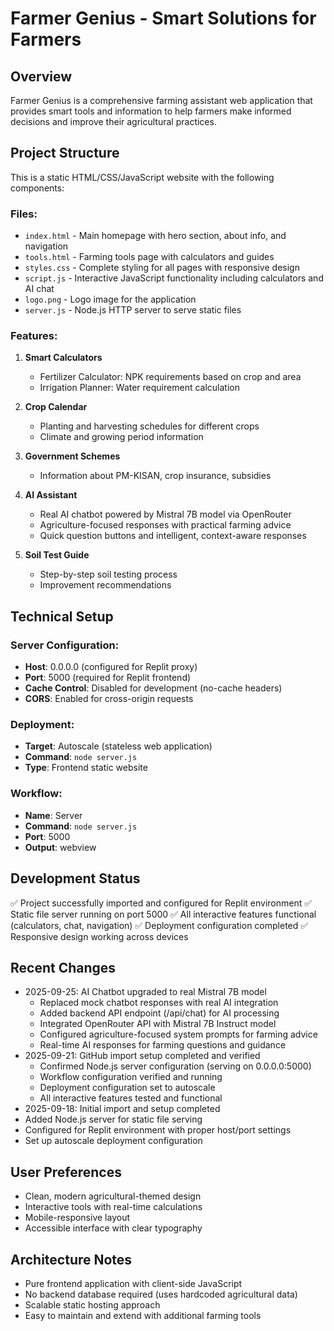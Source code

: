 # Farmer Genius - Smart Solutions for Farmers

## Overview
Farmer Genius is a comprehensive farming assistant web application that provides smart tools and information to help farmers make informed decisions and improve their agricultural practices.

## Project Structure
This is a static HTML/CSS/JavaScript website with the following components:

### Files:
- `index.html` - Main homepage with hero section, about info, and navigation
- `tools.html` - Farming tools page with calculators and guides
- `styles.css` - Complete styling for all pages with responsive design
- `script.js` - Interactive JavaScript functionality including calculators and AI chat
- `logo.png` - Logo image for the application
- `server.js` - Node.js HTTP server to serve static files

### Features:
1. **Smart Calculators**
   - Fertilizer Calculator: NPK requirements based on crop and area
   - Irrigation Planner: Water requirement calculation
   
2. **Crop Calendar** 
   - Planting and harvesting schedules for different crops
   - Climate and growing period information

3. **Government Schemes**
   - Information about PM-KISAN, crop insurance, subsidies
   
4. **AI Assistant**
   - Real AI chatbot powered by Mistral 7B model via OpenRouter
   - Agriculture-focused responses with practical farming advice
   - Quick question buttons and intelligent, context-aware responses

5. **Soil Test Guide**
   - Step-by-step soil testing process
   - Improvement recommendations

## Technical Setup

### Server Configuration:
- **Host**: 0.0.0.0 (configured for Replit proxy)
- **Port**: 5000 (required for Replit frontend)
- **Cache Control**: Disabled for development (no-cache headers)
- **CORS**: Enabled for cross-origin requests

### Deployment:
- **Target**: Autoscale (stateless web application)
- **Command**: `node server.js`
- **Type**: Frontend static website

### Workflow:
- **Name**: Server
- **Command**: `node server.js`
- **Port**: 5000
- **Output**: webview

## Development Status
✅ Project successfully imported and configured for Replit environment
✅ Static file server running on port 5000
✅ All interactive features functional (calculators, chat, navigation)
✅ Deployment configuration completed
✅ Responsive design working across devices

## Recent Changes
- 2025-09-25: AI Chatbot upgraded to real Mistral 7B model
  - Replaced mock chatbot responses with real AI integration
  - Added backend API endpoint (/api/chat) for AI processing
  - Integrated OpenRouter API with Mistral 7B Instruct model
  - Configured agriculture-focused system prompts for farming advice
  - Real-time AI responses for farming questions and guidance
- 2025-09-21: GitHub import setup completed and verified
  - Confirmed Node.js server configuration (serving on 0.0.0.0:5000)
  - Workflow configuration verified and running
  - Deployment configuration set to autoscale
  - All interactive features tested and functional
- 2025-09-18: Initial import and setup completed
- Added Node.js server for static file serving
- Configured for Replit environment with proper host/port settings
- Set up autoscale deployment configuration

## User Preferences
- Clean, modern agricultural-themed design
- Interactive tools with real-time calculations
- Mobile-responsive layout
- Accessible interface with clear typography

## Architecture Notes
- Pure frontend application with client-side JavaScript
- No backend database required (uses hardcoded agricultural data)
- Scalable static hosting approach
- Easy to maintain and extend with additional farming tools